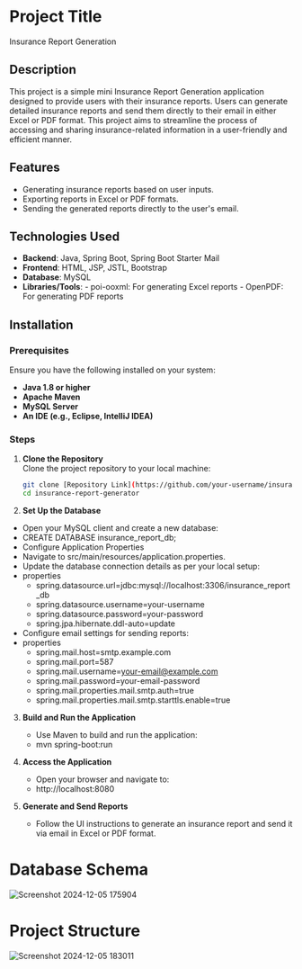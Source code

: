 
# Project Title  
Insurance Report Generation  

## Description  
This project is a simple mini Insurance Report Generation application designed to provide users
with their insurance reports. Users can generate detailed insurance reports and send them directly
to their email in either Excel or PDF format. This project aims to streamline the process of accessing
and sharing insurance-related information in a user-friendly and efficient manner.
## Features  
- Generating insurance reports based on user inputs.
- Exporting reports in Excel or PDF formats.
- Sending the generated reports directly to the user's email.

## Technologies Used  
- **Backend**: Java, Spring Boot, Spring Boot Starter Mail
- **Frontend**: HTML, JSP, JSTL, Bootstrap
- **Database**: MySQL
- **Libraries/Tools**:
		- poi-ooxml: For generating Excel reports
		- OpenPDF: For generating PDF reports  

## Installation  
### Prerequisites  
Ensure you have the following installed on your system:  
- **Java 1.8 or higher**  
- **Apache Maven**  
- **MySQL Server**  
- **An IDE (e.g., Eclipse, IntelliJ IDEA)**  

### Steps  

1. **Clone the Repository**  
   Clone the project repository to your local machine:  
   ```bash
   git clone [Repository Link](https://github.com/your-username/insurance-report-generator.git)
   cd insurance-report-generator 
   
2.  **Set Up the Database**

- Open your MySQL client and create a new database:
- CREATE DATABASE insurance_report_db;
- Configure Application Properties
- Navigate to src/main/resources/application.properties.
- Update the database connection details as per your local setup:
- properties
    - spring.datasource.url=jdbc:mysql://localhost:3306/insurance_report_db
    - spring.datasource.username=your-username
    - spring.datasource.password=your-password
    - spring.jpa.hibernate.ddl-auto=update
- Configure email settings for sending reports:
- properties
    - spring.mail.host=smtp.example.com
    - spring.mail.port=587
    - spring.mail.username=your-email@example.com
    - spring.mail.password=your-email-password
    - spring.mail.properties.mail.smtp.auth=true
    - spring.mail.properties.mail.smtp.starttls.enable=true
3. **Build and Run the Application**
    - Use Maven to build and run the application:
    - mvn spring-boot:run
4. **Access the Application**

	- Open your browser and navigate to:
    - http://localhost:8080
5. **Generate and Send Reports**
    - Follow the UI instructions to generate an insurance report and send it via email in Excel or PDF format.

# Database Schema
![Screenshot 2024-12-05 175904](https://github.com/user-attachments/assets/37ac666e-acf1-4e02-b125-658ee5013f06)
# Project Structure
![Screenshot 2024-12-05 183011](https://github.com/user-attachments/assets/02ad720f-e728-4e50-afbf-0549fb65cb8c)

